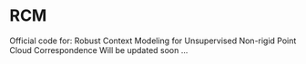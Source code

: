 # RCM
Official code for: Robust Context Modeling for Unsupervised Non-rigid Point Cloud Correspondence
Will be updated soon ...
